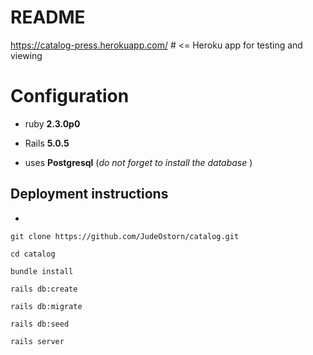 # README

https://catalog-press.herokuapp.com/   # <= Heroku app for testing and viewing

# Configuration #

* ruby **2.3.0p0**

* Rails **5.0.5**

* uses **Postgresql**  (*do not forget to install the database* )

## Deployment instructions ##
-
```
git clone https://github.com/JudeOstorn/catalog.git
```
```
cd catalog
```
```
bundle install
```
```
rails db:create
```
```
rails db:migrate
```
```
rails db:seed
```
```
rails server
```

